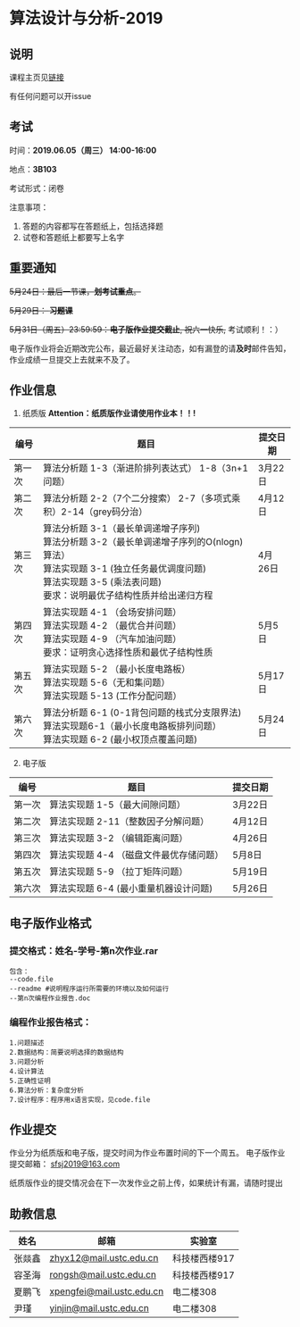# 算法设计与分析-2019

## 说明

课程主页见[链接](http://vim.ustc.edu.cn/?product=algorithm)

有任何问题可以开issue

## 考试
时间：**2019.06.05（周三） 14:00-16:00**

地点：**3B103**

考试形式：闭卷

注意事项：

1. 答题的内容都写在答题纸上，包括选择题
2. 试卷和答题纸上都要写上名字

## 重要通知
~~5月24日：最后一节课，**划考试重点**。~~

~~5月29日： **习题课**~~

~~5月31日（周五）23:59:59：**电子版作业提交截止**, 祝六一快乐,~~ 考试顺利！：）

电子版作业将会近期改完公布，最近最好关注动态，如有漏登的请**及时**邮件告知，作业成绩一旦提交上去就来不及了。


## 作业信息
1. 纸质版 **Attention：纸质版作业请使用作业本！！!**

| 编号   | 题目                                       | 提交日期   |
| ---- | ---------------------------------------- | ------ |
| 第一次  | 算法分析题 1-3（渐进阶排列表达式） 1-8（3n+1问题）          | 3月22日  |
| 第二次  | 算法分析题 2-2（7个二分搜索） 2-7（多项式乘积）2-14（grey码分治） | 4月12日  |
| 第三次  | 算法分析题 3-1（最长单调递增子序列) <br> 算法分析题 3-2（最长单调递增子序列的O(nlogn)算法）<br> 算法实现题 3-1  (独立任务最优调度问题)  <br> 算法实现题 3-5  (乘法表问题) <br>要求：说明最优子结构性质并给出递归方程 | 4月 26日 |
| 第四次  | 算法实现题 4-1 （会场安排问题）<br> 算法实现题 4-2 （最优合并问题）<br> 算法实现题 4-9 （汽车加油问题）<br>要求：证明贪心选择性质和最优子结构性质 | 5月5日   |
| 第五次  | 算法实现题 5-2 （最小长度电路板）<br> 算法实现题 5-6（无和集问题）<br> 算法实现题 5-13 (工作分配问题） | 5月17日  |
| 第六次  | 算法分析题 6-1 (0-1背包问题的栈式分支限界法)  <br> 算法实现题6-1（最小长度电路板排列问题） <br>算法实现题 6-2 (最小权顶点覆盖问题) | 5月24日  |


2. 电子版


| 编号   | 题目                      | 提交日期  |
| ---- | ----------------------- | ----- |
| 第一次  | 算法实现题 1-5（最大间隙问题）       | 3月22日 |
| 第二次  | 算法实现题 2-11（整数因子分解问题）    | 4月12日 |
| 第三次  | 算法实现题 3-2 （编辑距离问题）      | 4月26日 |
| 第四次  | 算法实现题 4-4 （磁盘文件最优存储问题）  | 5月8日  |
| 第五次  | 算法实现题 5-9 （拉丁矩阵问题）      | 5月19日 |
| 第六次  | 算法实现题 6-4  (最小重量机器设计问题) | 5月26日 |



## 电子版作业格式


### 提交格式：姓名-学号-第n次作业.rar

	包含：
	--code.file
	--readme #说明程序运行所需要的环境以及如何运行
	--第n次编程作业报告.doc


### 编程作业报告格式：

	1.问题描述
	2.数据结构：简要说明选择的数据结构
	3.问题分析
	4.设计算法
	5.正确性证明
	6.算法分析：复杂度分析
	7.设计程序：程序用x语言实现，见code.file

## 作业提交

作业分为纸质版和电子版，提交时间为作业布置时间的下一个周五。
电子版作业提交邮箱：  sfsj2019@163.com

纸质版作业的提交情况会在下一次发作业之前上传，如果统计有漏，请随时提出

## 助教信息
 | 姓名 | 邮箱 | 实验室|
 |--|--|--|
 | 张燚鑫 | zhyx12@mail.ustc.edu.cn | 科技楼西楼917
 | 容圣海| rongsh@mail.ustc.edu.cn | 科技楼西楼917
 | 夏鹏飞| xpengfei@mail.ustc.edu.cn | 电二楼308
 | 尹瑾 | yinjin@mail.ustc.edu.cn | 电二楼308


